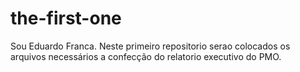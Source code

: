 the-first-one
=============
Sou Eduardo Franca.
Neste primeiro repositorio serao colocados os arquivos necessários a confecção do relatorio executivo do PMO.

